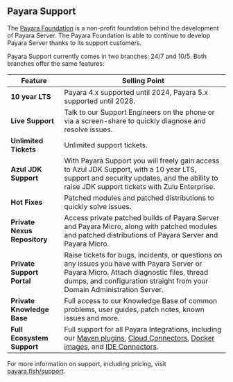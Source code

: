 ## Payara Support

The [Payara Foundation](http://www.payara.org) is a non-profit foundation behind the development of Payara Server. The Payara Foundation is able to continue to develop Payara Server thanks to its support customers.

Payara Support currently comes in two branches: 24/7 and 10/5. Both branches offer the same features:

| Feature | Selling Point |
|---|---|
| **10 year LTS** | Payara 4.x supported until 2024, Payara 5.x supported until 2028.
| **Live Support** | Talk to our Support Engineers on the phone or via a screen-share to quickly diagnose and resolve issues. |
| **Unlimited Tickets**| Unlimited support tickets. |
| **Azul JDK Support** | With Payara Support you will freely gain access to Azul JDK Support, with a 10 year LTS, support and security updates, and the ability to raise JDK support tickets with Zulu Enterprise.
| **Hot Fixes** | Patched modules and patched distributions to quickly solve issues.
| **Private Nexus Repository** | Access private patched builds of Payara Server and Payara Micro, along with patched modules and patched distributions of Payara Server and Payara Micro. |
| **Private Support Portal** | Raise tickets for bugs, incidents, or questions on any issues you have with Payara Server or Payara Micro. Attach diagnostic files, thread dumps, and configuration straight from your Domain Administration Server. |
| **Private Knowledge Base** | Full access to our Knowledge Base of common problems, user guides, patch notes, known issues and more. |
| **Full Ecosystem Support** | Full support for all Payara Integrations, including our [Maven plugins](https://github.com/payara/maven-plugins), [Cloud Connectors](https://github.com/payara/Cloud-Connectors), [Docker images](https://hub.docker.com/u/payara/), and [IDE Connectors](http://plugins.netbeans.org/plugin/72263/payara-server). |

For more information on support, including pricing, visit [payara.fish/support](http://www.payara.fish/support).
